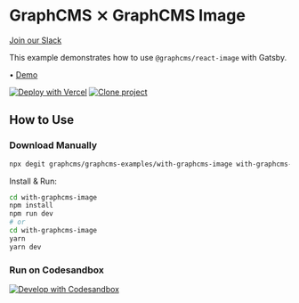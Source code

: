 # GraphCMS ⨯ GraphCMS Image

[Join our Slack](https://slack.graphcms.com)

This example demonstrates how to use `@graphcms/react-image` with Gatsby.

• [Demo](https://graphcms-with-graphcms-image.now.sh)

[![Deploy with Vercel](https://vercel.com/button)](https://vercel.com/import/project?template=https://github.com/GraphCMS/graphcms-examples/tree/master/with-graphcms-image) [![Clone project](https://graphcms.com/button)](https://app.graphcms.com/clone/0ff23f7a41ce4da69a366ab299cc24d8)

## How to Use

### Download Manually

```bash
npx degit graphcms/graphcms-examples/with-graphcms-image with-graphcms-image
```

Install & Run:

```bash
cd with-graphcms-image
npm install
npm run dev
# or
cd with-graphcms-image
yarn
yarn dev
```

### Run on Codesandbox

[![Develop with Codesandbox](https://codesandbox.io/static/img/play-codesandbox.svg)](https://codesandbox.io/s/github/GraphCMS/graphcms-examples/tree/master/with-graphcms-image)
